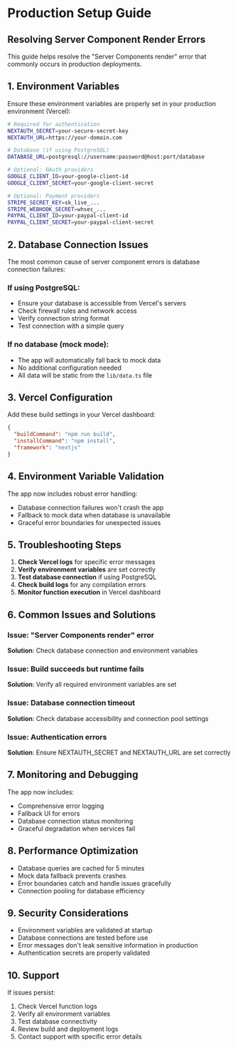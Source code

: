 # Production Setup Guide

## Resolving Server Component Render Errors

This guide helps resolve the "Server Components render" error that commonly occurs in production deployments.

## 1. Environment Variables

Ensure these environment variables are properly set in your production environment (Vercel):

```bash
# Required for authentication
NEXTAUTH_SECRET=your-secure-secret-key
NEXTAUTH_URL=https://your-domain.com

# Database (if using PostgreSQL)
DATABASE_URL=postgresql://username:password@host:port/database

# Optional: OAuth providers
GOOGLE_CLIENT_ID=your-google-client-id
GOOGLE_CLIENT_SECRET=your-google-client-secret

# Optional: Payment providers
STRIPE_SECRET_KEY=sk_live_...
STRIPE_WEBHOOK_SECRET=whsec_...
PAYPAL_CLIENT_ID=your-paypal-client-id
PAYPAL_CLIENT_SECRET=your-paypal-client-secret
```

## 2. Database Connection Issues

The most common cause of server component errors is database connection failures:

### If using PostgreSQL:
- Ensure your database is accessible from Vercel's servers
- Check firewall rules and network access
- Verify connection string format
- Test connection with a simple query

### If no database (mock mode):
- The app will automatically fall back to mock data
- No additional configuration needed
- All data will be static from the `lib/data.ts` file

## 3. Vercel Configuration

Add these build settings in your Vercel dashboard:

```json
{
  "buildCommand": "npm run build",
  "installCommand": "npm install",
  "framework": "nextjs"
}
```

## 4. Environment Variable Validation

The app now includes robust error handling:
- Database connection failures won't crash the app
- Fallback to mock data when database is unavailable
- Graceful error boundaries for unexpected issues

## 5. Troubleshooting Steps

1. **Check Vercel logs** for specific error messages
2. **Verify environment variables** are set correctly
3. **Test database connection** if using PostgreSQL
4. **Check build logs** for any compilation errors
5. **Monitor function execution** in Vercel dashboard

## 6. Common Issues and Solutions

### Issue: "Server Components render" error
**Solution**: Check database connection and environment variables

### Issue: Build succeeds but runtime fails
**Solution**: Verify all required environment variables are set

### Issue: Database connection timeout
**Solution**: Check database accessibility and connection pool settings

### Issue: Authentication errors
**Solution**: Ensure NEXTAUTH_SECRET and NEXTAUTH_URL are set correctly

## 7. Monitoring and Debugging

The app now includes:
- Comprehensive error logging
- Fallback UI for errors
- Database connection status monitoring
- Graceful degradation when services fail

## 8. Performance Optimization

- Database queries are cached for 5 minutes
- Mock data fallback prevents crashes
- Error boundaries catch and handle issues gracefully
- Connection pooling for database efficiency

## 9. Security Considerations

- Environment variables are validated at startup
- Database connections are tested before use
- Error messages don't leak sensitive information in production
- Authentication secrets are properly validated

## 10. Support

If issues persist:
1. Check Vercel function logs
2. Verify all environment variables
3. Test database connectivity
4. Review build and deployment logs
5. Contact support with specific error details
